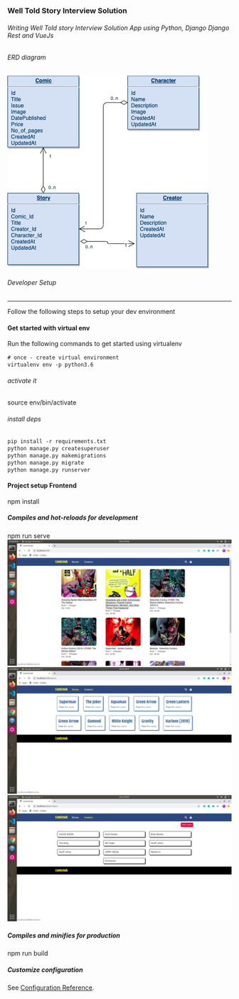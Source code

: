 ### Well Told Story Interview Solution
###### Writing Well Told story Interview Solution App using Python, Django  Django Rest and VueJs
###### ERD diagram
![alt text](img/comic.png "ERD Diagram")
###### Developer Setup
-------------------------------
Follow the following steps to setup your  dev environment
#### Get started with virtual env
Run the following commands to get started using virtualenv
``` shell
# once - create virtual environment
virtualenv env -p python3.6
```
###### activate it
source env/bin/activate

###### install deps
```
pip install -r requirements.txt
python manage.py createsuperuser
python manage.py makemigrations
python manage.py migrate
python manage.py runserver

```
#### Project setup Frontend
npm install

##### Compiles and hot-reloads for development
npm run serve
![alt text](img/1.png "Description goes here")
![alt text](img/2.png "Description goes here")
![alt text](img/3.png "Description goes here")

##### Compiles and minifies for production
npm run build
##### Customize configuration
See [Configuration Reference](https://cli.vuejs.org/config/).






 
